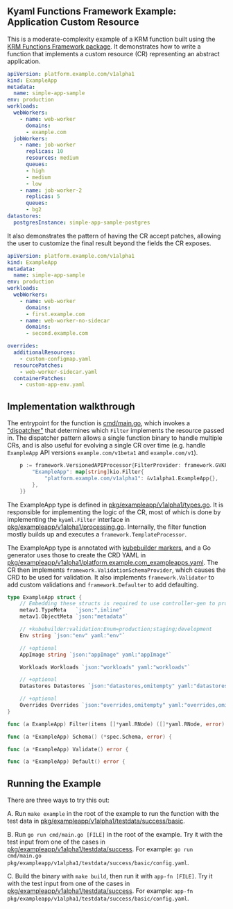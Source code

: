 ## Kyaml Functions Framework Example: Application Custom Resource

This is a moderate-complexity example of a KRM function built using the [KRM Functions Framework package](https://pkg.go.dev/sigs.k8s.io/kustomize/kyaml/fn/framework). It demonstrates how to write a function that implements a custom resource (CR) representing an abstract application. 

[embedmd]:# (pkg/exampleapp/v1alpha1/testdata/success/basic/config.yaml)
```yaml
apiVersion: platform.example.com/v1alpha1
kind: ExampleApp
metadata:
  name: simple-app-sample
env: production
workloads:
  webWorkers:
    - name: web-worker
      domains:
      - example.com
  jobWorkers:
    - name: job-worker
      replicas: 10
      resources: medium
      queues:
      - high
      - medium
      - low
    - name: job-worker-2
      replicas: 5
      queues:
      - bg2
datastores:
  postgresInstance: simple-app-sample-postgres
```

It also demonstrates the pattern of having the CR accept patches, allowing the user to customize the final result beyond the fields the CR exposes.

[embedmd]:# (pkg/exampleapp/v1alpha1/testdata/success/overrides/config.yaml)
```yaml
apiVersion: platform.example.com/v1alpha1
kind: ExampleApp
metadata:
  name: simple-app-sample
env: production
workloads:
  webWorkers:
    - name: web-worker
      domains:
      - first.example.com
    - name: web-worker-no-sidecar
      domains:
      - second.example.com

overrides:
  additionalResources:
    - custom-configmap.yaml
  resourcePatches:
    - web-worker-sidecar.yaml
  containerPatches:
    - custom-app-env.yaml
```

## Implementation walkthrough

The entrypoint for the function is [cmd/main.go](cmd/main.go), which invokes a ["dispatcher"](pkg/dispatcher/dispatcher.go) that determines which `Filter` implements the resource passed in. The dispatcher pattern allows a single function binary to handle multiple CRs, and is also useful for evolving a single CR over time (e.g. handle `ExampleApp` API versions `example.com/v1beta1` and `example.com/v1`).

[embedmd]:# (pkg/dispatcher/dispatcher.go go /.*VersionedAPIProcessor.*/ /}}/)
```go
	p := framework.VersionedAPIProcessor{FilterProvider: framework.GVKFilterMap{
		"ExampleApp": map[string]kio.Filter{
			"platform.example.com/v1alpha1": &v1alpha1.ExampleApp{},
		},
	}}
```


The ExampleApp type is defined in [pkg/exampleapp/v1alpha1/types.go](pkg/exampleapp/v1alpha1/types.go). It is responsible for implementing the logic of the CR, most of which is done by implementing the `kyaml.Filter` interface in [pkg/exampleapp/v1alpha1/processing.go](pkg/exampleapp/v1alpha1/processing.go). Internally, the filter function mostly builds up and executes a `framework.TemplateProcessor`. 

The ExampleApp type is annotated with [kubebuilder markers](https://book.kubebuilder.io/reference/markers/crd-validation.html), and a Go generator uses those to create the CRD YAML in [pkg/exampleapp/v1alpha1/platform.example.com_exampleapps.yaml](pkg/exampleapp/v1alpha1/platform.example.com_exampleapps.yaml). The CR then implements `framework.ValidationSchemaProvider`, which causes the CRD to be used for validation. It also implements `framework.Validator` to add custom validations and `framework.Defaulter` to add defaulting.

[embedmd]:# (pkg/exampleapp/v1alpha1/types.go go /.*type ExampleApp.*/ /}/)
```go
type ExampleApp struct {
	// Embedding these structs is required to use controller-gen to produce the CRD
	metav1.TypeMeta   `json:",inline"`
	metav1.ObjectMeta `json:"metadata"`

	// +kubebuilder:validation:Enum=production;staging;development
	Env string `json:"env" yaml:"env"`

	// +optional
	AppImage string `json:"appImage" yaml:"appImage"`

	Workloads Workloads `json:"workloads" yaml:"workloads"`

	// +optional
	Datastores Datastores `json:"datastores,omitempty" yaml:"datastores,omitempty"`

	// +optional
	Overrides Overrides `json:"overrides,omitempty" yaml:"overrides,omitempty"`
}
```

[embedmd]:# (pkg/exampleapp/v1alpha1/processing.go go /.*Filter.*/ /error\) {/)
```go
func (a ExampleApp) Filter(items []*yaml.RNode) ([]*yaml.RNode, error) {
```

[embedmd]:# (pkg/exampleapp/v1alpha1/processing.go go /.*Schema.*/ /error\) {/)
```go
func (a *ExampleApp) Schema() (*spec.Schema, error) {
```

[embedmd]:# (pkg/exampleapp/v1alpha1/processing.go go /.*Validate.*/ /error {/)
```go
func (a *ExampleApp) Validate() error {
```

[embedmd]:# (pkg/exampleapp/v1alpha1/processing.go go /.*Default.*/ /error {/)
```go
func (a *ExampleApp) Default() error {
```


## Running the Example

There are three ways to try this out:

A. Run `make example` in the root of the example to run the function with the test data in [pkg/exampleapp/v1alpha1/testdata/success/basic](pkg/exampleapp/v1alpha1/testdata/success/basic).

B. Run `go run cmd/main.go [FILE]` in the root of the example. Try it with the test input from one of the cases in [pkg/exampleapp/v1alpha1/testdata/success](pkg/exampleapp/v1alpha1/testdata/success). For example: `go run cmd/main.go pkg/exampleapp/v1alpha1/testdata/success/basic/config.yaml`.

C. Build the binary with `make build`, then run it with `app-fn [FILE]`. Try it with the test input from one of the cases in [pkg/exampleapp/v1alpha1/testdata/success](pkg/exampleapp/v1alpha1/testdata/success). For example: `app-fn pkg/exampleapp/v1alpha1/testdata/success/basic/config.yaml`.


